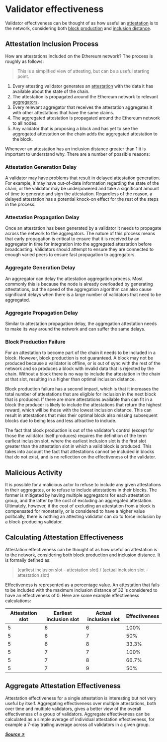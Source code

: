 # Validator effectiveness

Validator effectiveness can be thought of as how useful an [attestation](../staking-glossary.md#attestation) is to the network, considering both [block production](../staking-glossary.md#block-proposer) and [inclusion distance](../staking-glossary.md#inclusion-distance).

## Attestation Inclusion Process

How are attestations included on the Ethereum network? The process is roughly as follows:

> This is a simplified view of attesting, but can be a useful starting point.

1. Every attesting validator generates an [attestation](../staking-glossary.md#attestation) with the data it has available about the state of the chain.
2. The attestation is propagated around the Ethereum network to relevant [aggregators](../staking-glossary.md#attestation-aggregator).
3. Every relevant aggregator that receives the attestation aggregates it with other attestations that have the same claims.
4. The aggregated attestation is propagated around the Ethereum network to all nodes.
5. Any validator that is proposing a block and has yet to see the aggregated attestation on the chain adds the aggregated attestation to the block.

Whenever an attestation has an inclusion distance greater than 1 it is important to understand why. There are a number of possible reasons:

### Attestation Generation Delay

A validator may have problems that result in delayed attestation generation. For example, it may have out-of-date information regarding the state of the chain, or the validator may be underpowered and take a significant amount of time to generate and sign the attestation. Regardless of the reason, a delayed attestation has a potential knock-on effect for the rest of the steps in the process.

### Attestation Propagation Delay

Once an attestation has been generated by a validator it needs to propagate across the network to the aggregators. The nature of this process means that early propagation is critical to ensure that it is received by an aggregator in time for integration into the aggregated attestation before broadcasting. Validators should attempt to ensure they are connected to enough varied peers to ensure fast propagation to aggregators.

### Aggregate Generation Delay

An aggregator can delay the attestation aggregation process. Most commonly this is because the node is already overloaded by generating attestations, but the speed of the aggregation algorithm can also cause significant delays when there is a large number of validators that need to be aggregated.

### Aggregate Propagation Delay

Similar to attestation propagation delay, the aggregation attestation needs to make its way around the network and can suffer the same delays.

### Block Production Failure

For an attestation to become part of the chain it needs to be included in a block. However, block production is not guaranteed. A block may not be produced because a validator is offline, or is out of sync with the rest of the network and so produces a block with invalid data that is rejected by the chain. Without a block there is no way to include the attestation in the chain at that slot, resulting in a higher than optimal inclusion distance.

Block production failure has a second impact, which is that it increases the total number of attestations that are eligible for inclusion in the next block that is produced. If there are more attestations available than can fit in a block the producer is likely to include the attestations that return the highest reward, which will be those with the lowest inclusion distance. This can result in attestations that miss their optimal block also missing subsequent blocks due to being less and less attractive to include.

The fact that block production is out of the validator’s control (except for those the validator itself produces) requires the definition of the term earliest inclusion slot, where the earliest inclusion slot is the first slot greater than the attestation slot in which a valid block is produced. This takes into account the fact that attestations cannot be included in blocks that do not exist, and is no reflection on the effectiveness of the validator.

## Malicious Activity

It is possible for a malicious actor to refuse to include any given attestations in their aggregates, or to refuse to include attestations in their blocks. The former is mitigated by having multiple aggregators for each attestation group, and the latter by the cost of excluding an aggregated attestation. Ultimately, however, if the cost of excluding an attestation from a block is compensated for monetarily, or is considered to have a higher value politically, there is nothing an attesting validator can do to force inclusion by a block-producing validator.

## Calculating Attestation Effectiveness

Attestation effectiveness can be thought of as how useful an attestation is to the network, considering both block production and inclusion distance. It is formally defined as:

> (earliest inclusion slot - attestation slot) / (actual inclusion slot - attestation slot)

Effectiveness is represented as a percentage value. An attestation that fails to be included with the maximum inclusion distance of 32 is considered to have an effectiveness of 0. Here are some example effectiveness calculations:

| Attestation slot | Earliest inclusion slot | Actual inclusion slot | Effectiveness |
| ---------------- | ----------------------- | --------------------- | ------------- |
| 5                | 6                       | 6                     | 100%          |
| 5                | 6                       | 7                     | 50%           |
| 5                | 6                       | 8                     | 33.3%         |
| 5                | 7                       | 7                     | 100%          |
| 5                | 7                       | 8                     | 66.7%         |
| 5                | 7                       | 9                     | 50%           |

## Aggregate Attestation Effectiveness

Attestation effectiveness for a single attestation is interesting but not very useful by itself. Aggregating effectiveness over multiple attestations, both over time and multiple validators, gives a better view of the overall effectiveness of a group of validators. Aggregate effectiveness can be calculated as a simple average of individual attestation effectiveness, for example a 7-day trailing average across all validators in a given group.

[_**Source ↗**_](https://www.attestant.io/posts/defining-attestation-effectiveness/)
